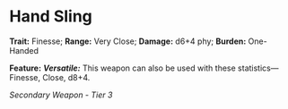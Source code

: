 # Hand Sling

**Trait:** Finesse; **Range:** Very Close; **Damage:** d6+4 phy; **Burden:** One-Handed

**Feature:** ***Versatile:*** This weapon can also be used with these statistics—Finesse, Close, d8+4.

*Secondary Weapon - Tier 3*
